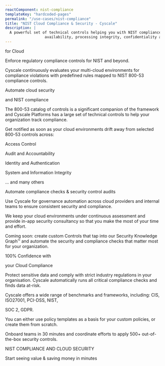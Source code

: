 ```yaml
---
reactComponent: nist-compliance
templateKey: "hardcoded-pages"
permalink: "/use-cases/nist-compliance"
title: "NIST Cloud Compliance & Security - Cyscale"
description: |
  A powerful set of technical controls helping you with NIST compliance in areas such as security,
                  availability, processing integrity, confidentiality and privacy
---
```


for
                                        Cloud

Enforce regulatory compliance controls for NIST and beyond.

Cyscale continuously evaluates your multi-cloud environments for compliance
                                        violations with predefined rules mapped to NIST 800-53 compliance controls.

Automate cloud security

and NIST compliance

The 800-53 catalog of controls is a significant companion of the framework and
                                    Cyscale Platforms has a large set of technical controls to help your organization
                                    track compliance.

Get notified as soon as your cloud environments drift away from selected 800-53
                                    controls across:

Access Control

Audit and Accountability

Identity and Authentication

System and Information Integrity

… and many others

Automate compliance checks & security control audits

Use Cyscale for governance automation across cloud providers and internal teams to
                                    ensure consistent security and compliance.

We keep your cloud environments under continuous assessment and provide in-app
                                    security consultancy so that you make the most of your time and effort.

Coming soon: create custom Controls that tap into our Security Knowledge Graph™ and
                                    automate the security and compliance checks that matter most for your organization.

100% Confidence with

your Cloud Compliance

Protect sensitive data and comply with strict industry regulations in your
                                        organisation. Cyscale automatically runs all critical compliance checks and
                                        finds data at-risk.

Cyscale offers a wide range of benchmarks and frameworks, including: CIS,
                                        ISO27001, PCI-DSS, NIST,

SOC 2, GDPR.

You can either use policy templates as a basis for your custom policies, or
                                        create them from scratch.

Onboard teams in 30 minutes and coordinate efforts to apply 500+ out-of-the-box
                                        security controls.

NIST COMPLIANCE AND CLOUD SECURITY

Start seeing value & saving money in minutes


